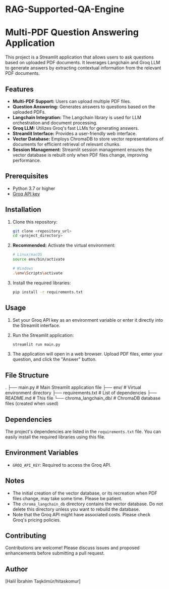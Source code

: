 # RAG-Supported-QA-Engine

# Multi-PDF Question Answering Application

This project is a Streamlit application that allows users to ask questions based on uploaded PDF documents. It leverages Langchain and Groq LLM to generate answers by extracting contextual information from the relevant PDF documents.

## Features

*   **Multi-PDF Support:** Users can upload multiple PDF files.
*   **Question Answering:** Generates answers to questions based on the uploaded PDFs.
*   **Langchain Integration:** The Langchain library is used for LLM orchestration and document processing.
*   **Groq LLM:** Utilizes Groq's fast LLMs for generating answers.
*   **Streamlit Interface:** Provides a user-friendly web interface.
*   **Vector Database:** Employs ChromaDB to store vector representations of documents for efficient retrieval of relevant chunks.
*   **Session Management:** Streamlit session management ensures the vector database is rebuilt only when PDF files change, improving performance.

## Prerequisites

*   Python 3.7 or higher
*   [Groq API key](https://console.groq.com/keys)

## Installation

1.  Clone this repository:

    ```bash
    git clone <repository_url>
    cd <project_directory>
    ```

2.  **Recommended:** Activate the virtual environment:

    ```bash
    # Linux/macOS
    source env/bin/activate

    # Windows
    .\env\Scripts\activate
    ```

3.  Install the required libraries:

    ```bash
    pip install -r requirements.txt
    ```

## Usage

1.  Set your Groq API key as an environment variable or enter it directly into the Streamlit interface.

2.  Run the Streamlit application:

    ```bash
    streamlit run main.py
    ```

3.  The application will open in a web browser. Upload PDF files, enter your question, and click the "Answer" button.

## File Structure
.
├── main.py # Main Streamlit application file
├── env/ # Virtual environment directory
├── requirements.txt # List of dependencies
├── README.md # This file
└── chroma_langchain_db/ # ChromaDB database files (created when used)







## Dependencies

The project's dependencies are listed in the `requirements.txt` file. You can easily install the required libraries using this file.

## Environment Variables

*   `GROQ_API_KEY`: Required to access the Groq API.

## Notes

*   The initial creation of the vector database, or its recreation when PDF files change, may take some time. Please be patient.
*   The `chroma_langchain_db` directory contains the vector database. Do not delete this directory unless you want to rebuild the database.
*   Note that the Groq API might have associated costs. Please check Groq's pricing policies.

## Contributing

Contributions are welcome! Please discuss issues and proposed enhancements before submitting a pull request.


## Author

[Halil İbrahim Taşkömür/hitaskomur]



